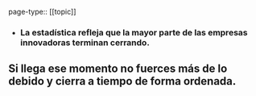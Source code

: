 page-type:: [[topic]]
- ### La estadística refleja que la mayor parte de las empresas innovadoras terminan cerrando.

Si llega ese momento no fuerces más de lo debido y cierra a tiempo de forma ordenada.
  - 


